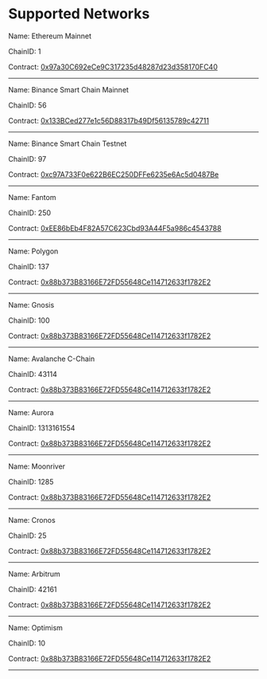# Supported Networks

Name: Ethereum Mainnet

ChainID: 1

Contract: [0x97a30C692eCe9C317235d48287d23d358170FC40](https://etherscan.io/address/0x97a30C692eCe9C317235d48287d23d358170FC40)

---

Name: Binance Smart Chain Mainnet

ChainID: 56

Contract: [0x133BCed277e1c56D88317b49Df56135789c42711](https://bscscan.com/address/0x133BCed277e1c56D88317b49Df56135789c42711)

---

Name: Binance Smart Chain Testnet

ChainID: 97

Contract: [0xc97A733F0e622B6EC250DFFe6235e6Ac5d0487Be](https://testnet.bscscan.com/address/0xc97A733F0e622B6EC250DFFe6235e6Ac5d0487Be)

---

Name: Fantom

ChainID: 250

Contract: [0xEE86bEb4F82A57C623Cbd93A44F5a986c4543788](https://ftmscan.com/address/0xEE86bEb4F82A57C623Cbd93A44F5a986c4543788)

---

Name: Polygon

ChainID: 137

Contract: [0x88b373B83166E72FD55648Ce114712633f1782E2](https://polygonscan.com/address/0x88b373B83166E72FD55648Ce114712633f1782E2)

---

Name: Gnosis

ChainID: 100

Contract: [0x88b373B83166E72FD55648Ce114712633f1782E2](https://blockscout.com/xdai/mainnet/address/0x88b373B83166E72FD55648Ce114712633f1782E2)

---

Name: Avalanche C-Chain

ChainID: 43114

Contract: [0x88b373B83166E72FD55648Ce114712633f1782E2](https://snowtrace.io/address/0x88b373B83166E72FD55648Ce114712633f1782E2)

---

Name: Aurora

ChainID: 1313161554

Contract: [0x88b373B83166E72FD55648Ce114712633f1782E2](https://aurorascan.dev/address/0x88b373B83166E72FD55648Ce114712633f1782E2)

---

Name: Moonriver

ChainID: 1285

Contract: [0x88b373B83166E72FD55648Ce114712633f1782E2](https://moonriver.moonscan.io/address/0x88b373B83166E72FD55648Ce114712633f1782E2)

---

Name: Cronos

ChainID: 25

Contract: [0x88b373B83166E72FD55648Ce114712633f1782E2](https://cronoscan.com/address/0x88b373B83166E72FD55648Ce114712633f1782E2)

---

Name: Arbitrum

ChainID: 42161

Contract: [0x88b373B83166E72FD55648Ce114712633f1782E2](https://arbiscan.io/address/0x88b373b83166e72fd55648ce114712633f1782e2)

---

Name: Optimism

ChainID: 10

Contract: [0x88b373B83166E72FD55648Ce114712633f1782E2](https://optimistic.etherscan.io/address/0x88b373B83166E72FD55648Ce114712633f1782E2)

---
